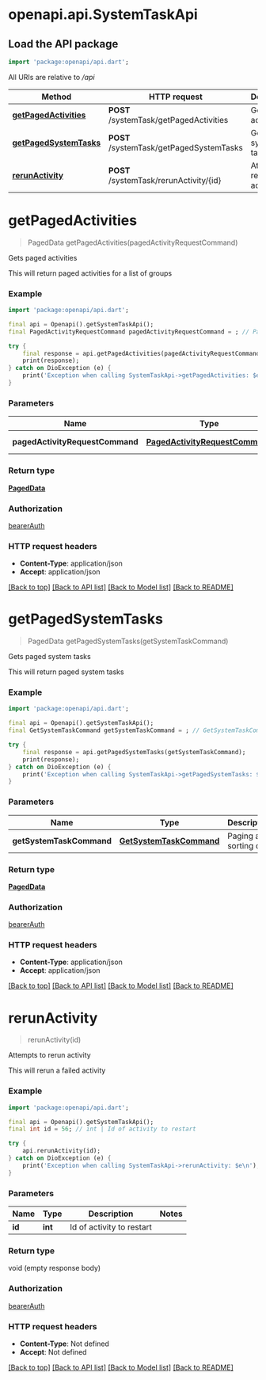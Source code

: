 # openapi.api.SystemTaskApi

## Load the API package
```dart
import 'package:openapi/api.dart';
```

All URIs are relative to */api*

Method | HTTP request | Description
------------- | ------------- | -------------
[**getPagedActivities**](SystemTaskApi.md#getpagedactivities) | **POST** /systemTask/getPagedActivities | Gets paged activities
[**getPagedSystemTasks**](SystemTaskApi.md#getpagedsystemtasks) | **POST** /systemTask/getPagedSystemTasks | Gets paged system tasks
[**rerunActivity**](SystemTaskApi.md#rerunactivity) | **POST** /systemTask/rerunActivity/{id} | Attempts to rerun activity


# **getPagedActivities**
> PagedData getPagedActivities(pagedActivityRequestCommand)

Gets paged activities

This will return paged activities for a list of groups

### Example
```dart
import 'package:openapi/api.dart';

final api = Openapi().getSystemTaskApi();
final PagedActivityRequestCommand pagedActivityRequestCommand = ; // PagedActivityRequestCommand | Paging and sorting data

try {
    final response = api.getPagedActivities(pagedActivityRequestCommand);
    print(response);
} catch on DioException (e) {
    print('Exception when calling SystemTaskApi->getPagedActivities: $e\n');
}
```

### Parameters

Name | Type | Description  | Notes
------------- | ------------- | ------------- | -------------
 **pagedActivityRequestCommand** | [**PagedActivityRequestCommand**](PagedActivityRequestCommand.md)| Paging and sorting data | 

### Return type

[**PagedData**](PagedData.md)

### Authorization

[bearerAuth](../README.md#bearerAuth)

### HTTP request headers

 - **Content-Type**: application/json
 - **Accept**: application/json

[[Back to top]](#) [[Back to API list]](../README.md#documentation-for-api-endpoints) [[Back to Model list]](../README.md#documentation-for-models) [[Back to README]](../README.md)

# **getPagedSystemTasks**
> PagedData getPagedSystemTasks(getSystemTaskCommand)

Gets paged system tasks

This will return paged system tasks

### Example
```dart
import 'package:openapi/api.dart';

final api = Openapi().getSystemTaskApi();
final GetSystemTaskCommand getSystemTaskCommand = ; // GetSystemTaskCommand | Paging and sorting data

try {
    final response = api.getPagedSystemTasks(getSystemTaskCommand);
    print(response);
} catch on DioException (e) {
    print('Exception when calling SystemTaskApi->getPagedSystemTasks: $e\n');
}
```

### Parameters

Name | Type | Description  | Notes
------------- | ------------- | ------------- | -------------
 **getSystemTaskCommand** | [**GetSystemTaskCommand**](GetSystemTaskCommand.md)| Paging and sorting data | 

### Return type

[**PagedData**](PagedData.md)

### Authorization

[bearerAuth](../README.md#bearerAuth)

### HTTP request headers

 - **Content-Type**: application/json
 - **Accept**: application/json

[[Back to top]](#) [[Back to API list]](../README.md#documentation-for-api-endpoints) [[Back to Model list]](../README.md#documentation-for-models) [[Back to README]](../README.md)

# **rerunActivity**
> rerunActivity(id)

Attempts to rerun activity

This will rerun a failed activity

### Example
```dart
import 'package:openapi/api.dart';

final api = Openapi().getSystemTaskApi();
final int id = 56; // int | Id of activity to restart

try {
    api.rerunActivity(id);
} catch on DioException (e) {
    print('Exception when calling SystemTaskApi->rerunActivity: $e\n');
}
```

### Parameters

Name | Type | Description  | Notes
------------- | ------------- | ------------- | -------------
 **id** | **int**| Id of activity to restart | 

### Return type

void (empty response body)

### Authorization

[bearerAuth](../README.md#bearerAuth)

### HTTP request headers

 - **Content-Type**: Not defined
 - **Accept**: Not defined

[[Back to top]](#) [[Back to API list]](../README.md#documentation-for-api-endpoints) [[Back to Model list]](../README.md#documentation-for-models) [[Back to README]](../README.md)

